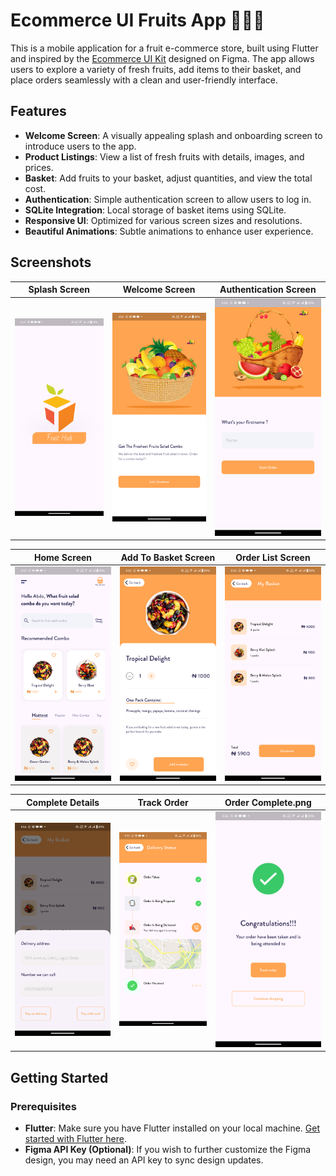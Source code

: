 # Ecommerce UI Fruits App 🍎🍌🍓

This is a mobile application for a fruit e-commerce store, built using Flutter and inspired by the [Ecommerce UI Kit](https://www.figma.com/design/8KG9uAt5CBr0sJ8MoDHwDr/Mobile-UI-Kit%3A-Ecommerce-(Community)?node-id=12-0&node-type=canvas&t=DSdJ4fwhXB4Qmrac-0) designed on Figma. The app allows users to explore a variety of fresh fruits, add items to their basket, and place orders seamlessly with a clean and user-friendly interface.

## Features

- **Welcome Screen**: A visually appealing splash and onboarding screen to introduce users to the app.
- **Product Listings**: View a list of fresh fruits with details, images, and prices.
- **Basket**: Add fruits to your basket, adjust quantities, and view the total cost.
- **Authentication**: Simple authentication screen to allow users to log in.
- **SQLite Integration**: Local storage of basket items using SQLite.
- **Responsive UI**: Optimized for various screen sizes and resolutions.
- **Beautiful Animations**: Subtle animations to enhance user experience.

## Screenshots

| Splash Screen | Welcome Screen | Authentication Screen |
|---|---|---|
| <img src="screenshots/splash_screen.png" width="250"> | <img src="screenshots/Welcome_screen.png" width="250"> | <img src="screenshots/Authentication.png" width="250"> |

| Home Screen | Add To Basket Screen | Order List Screen |
|---|---|---|
| <img src="screenshots/Home_screen.png" width="250"> | <img src="screenshots/add_to_basket.png" width="250"> | <img src="screenshots/Order list.png" width="250"> |

| Complete Details | Track Order | Order Complete.png |
|---|---|---|
| <img src="screenshots/complete_details.png" width="250"> | <img src="screenshots/Track_order.png" width="250"> | <img src="screenshots/Order_complete.png" width="250"> |



## Getting Started

### Prerequisites

- **Flutter**: Make sure you have Flutter installed on your local machine. [Get started with Flutter here](https://flutter.dev/docs/get-started/install).
- **Figma API Key (Optional)**: If you wish to further customize the Figma design, you may need an API key to sync design updates.
